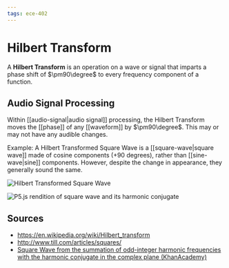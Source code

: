 ```yaml
---
tags: ece-402
---
```


# Hilbert Transform

A **Hilbert Transform** is an operation on a wave or signal that imparts a phase shift of $\pm90\degree$ to every frequency component of a function.

## Audio Signal Processing

Within [[audio-signal|audio signal]] processing, the Hilbert Transform moves the [[phase]] of any [[waveform]] by $\pm90\degree$. This may or may not have any audible changes.

Example: A Hilbert Transformed Square Wave is a [[square-wave|square wave]] made of cosine components (+90 degrees), rather than [[sine-wave|sine]] components. However, despite the change in appearance, they generally sound the same.

![Hilbert Transformed Square Wave](../public/attachments/hilbert-transformed-square-wave.png)

![P5.js rendition of square wave and its harmonic conjugate](../public/attachments/square-wave-harmonic-conjugate-khanacademy.png)

## Sources

- <https://en.wikipedia.org/wiki/Hilbert_transform>
- <http://www.till.com/articles/squares/>
- [Square Wave from the summation of odd-integer harmonic frequencies with the harmonic conjugate in the complex plane (KhanAcademy)](https://www.khanacademy.org/computer-programming/square-wave-from-the-summation-of-odd-integer-harmonic-frequencies-with-the-harmonic-conjugate-in-the-complex-plane/5586053021564928)
